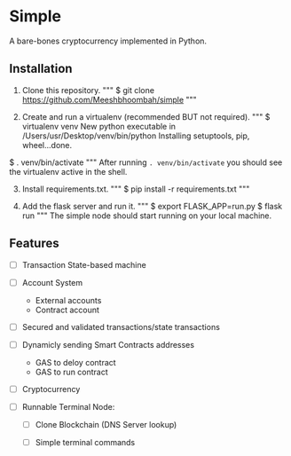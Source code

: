 # Simple
A bare-bones cryptocurrency implemented in Python.

## Installation
1. Clone this repository.
"""
$ git clone https://github.com/Meeshbhoombah/simple
"""

2. Create and run a virtualenv (recommended BUT not required).
"""
$ virtualenv venv
New python executable in /Users/usr/Desktop/venv/bin/python
Installing setuptools, pip, wheel...done.

$ . venv/bin/activate
"""
After running `. venv/bin/activate` you should see the virtualenv active
in the shell.

3. Install requirements.txt.
"""
$ pip install -r requirements.txt
"""

4. Add the flask server and run it.
"""
$ export FLASK_APP=run.py
$ flask run
"""
The simple node should start running on your local machine.

## Features
- [ ] Transaction State-based machine
- [ ] Account System
    - External accounts
    - Contract account
- [ ] Secured and validated transactions/state transactions
- [ ] Dynamicly sending Smart Contracts addresses
    - GAS to deloy contract
    - GAS to run contract
- [ ] Cryptocurrency


- [ ] Runnable Terminal Node:
    + [ ] Clone Blockchain (DNS Server lookup)
    + [ ] Simple terminal commands

